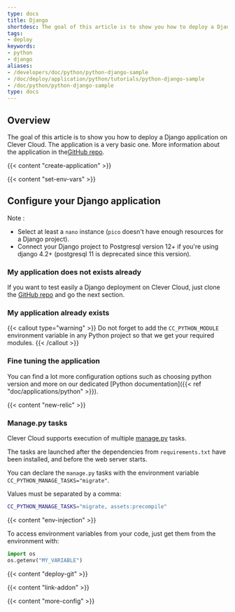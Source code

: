 ```yaml
---
type: docs
title: Django
shortdesc: The goal of this article is to show you how to deploy a Django application on Clever Cloud.
tags:
- deploy
keywords:
- python
- django
aliases:
- /developers/doc/python/python-django-sample
- /doc/deploy/application/python/tutorials/python-django-sample
- /doc/python/python-django-sample
type: docs
---
```



## Overview

The goal of this article is to show you how to deploy a Django application on Clever Cloud.
The application is a very basic one. More information about the application in the[GitHub repo](https://github.com/CleverCloud/django-example).

{{< content "create-application" >}}

 {{< content "set-env-vars" >}}

## Configure your Django application

Note :

- Select at least a `nano` instance (`pico` doesn't have enough resources for a Django project).
- Connect your Django project to Postgresql version 12+ if you're using django 4.2+ (postgresql 11 is deprecated since this version).

### My application does not exists already

If you want to test easily a Django deployment on Clever Cloud, just clone the [GitHub repo](https://github.com/CleverCloud/django-example) and go the next section.

### My application already exists

{{< callout type="warning" >}}
  Do not forget to add the `CC_PYTHON_MODULE` environment variable in any Python project so that we get your required modules.
{{< /callout >}}

### Fine tuning the application

You can find a lot more configuration options such as choosing python version and more on our dedicated [Python documentation]({{< ref "doc/applications/python" >}}).

 {{< content "new-relic" >}}

### Manage.py tasks

Clever Cloud supports execution of multiple [manage.py](https://docs.djangoproject.com/fr/3.2/ref/django-admin/) tasks.

The tasks are launched after the dependencies from `requirements.txt` have been installed, and before the web server starts.

You can declare the `manage.py` tasks with the environment variable `CC_PYTHON_MANAGE_TASKS="migrate"`.

Values must be separated by a comma:

```bash
CC_PYTHON_MANAGE_TASKS="migrate, assets:precompile"
```

 {{< content "env-injection" >}}

To access environment variables from your code, just get them from the environment with:

```python
import os
os.getenv("MY_VARIABLE")
```

 {{< content "deploy-git" >}}

 {{< content "link-addon" >}}

{{< content "more-config" >}}
